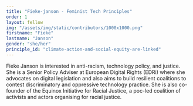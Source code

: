 ```yaml
---
title: "Fieke-janson - Feminist Tech Principles"
order: 1
layout: fellow
img: "/assets/img/static/contributors/1000x1000.png"
firstname: "Fieke"
lastname: "Janson"
gender: "she/her"
principle_id: "climate-action-and-social-equity-are-linked"
---
```


Fieke Janson is interested in anti-racism, technology policy, and justice. She is a Senior Policy Adviser at European Digital Rights (EDRi) where she advocates on digital legislation and also aims to build resilient coalitions to contest discriminatory and oppressive technology practice. She is also co-founder of the Equinox Initiative for Racial Justice, a poc-led coalition of activists and actors organising for racial justice.





